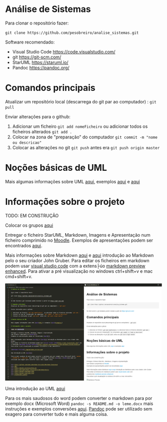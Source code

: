 # Análise de Sistemas

Para clonar o repositório fazer: 
```
git clone https://github.com/pesobreiro/analise_sistemas.git

```
Software recomendado:
* Visual Studio Code https://code.visualstudio.com/
* git https://git-scm.com/
* StarUML https://staruml.io/
* Pandoc https://pandoc.org/


# Comandos principais
Atualizar um repositório local (descarrega do git par ao computador) : `git pull`

Enviar alterações para o github:

1. Adicionar um ficheiro `git add nomeFicheiro`  ou adicionar todos os ficheiros alterados `git add .`
2. Colocar na zona de "preparação" do computador `git commit -m "nome ou descricao"`
3. Colocar as alterações no git `git push` antes era `git push origin master`

# Noções básicas de UML

Mais algumas informações sobre UML [aqui](UML/), exemplos [aqui](exemplos/) e [aqui](https://circle.visual-paradigm.com/category/uml-diagrams/use-case/)

# Informações sobre o projeto
TODO: EM CONSTRUÇÃO

Colocar os grupos [aqui](https://docs.google.com/spreadsheets/d/1a5My2zuCotQbwkZel06ojMUggI49vpnfjD-vjJQlhEs/edit?usp=sharing)

Entregar o ficheiro StarUML, Markdown, Imagens e Apresentação
num ficheiro comprimido no [Moodle][3].
Exemplos de apresentações podem ser encontrados [aqui][7].

Mais informações sobre Markdown [aqui][1] e [aqui][2] introdução ao Markdown pelo o seu criador John Gruber.
Para editar os ficheiros em markdown podem usar [visual studio code](https://code.visualstudio.com/) com
a extens├úo [markdown preview enhanced](https://github.com/shd101wyy/vscode-markdown-preview-enhanced).
Para ativar a pré visualização no windows ctrl+shift+v e mac cmd+shift+v. 

![Markdown Preview](./img/markdown_preview.png)

Uma introdução ao UML [aqui][2]

Para os mais saudosos do word podem converter o markdown para por exemplo docx (Microsoft Word) `pandoc -s README.md -o leme.docx` mais instruções e exemplos conversões [aqui][5]. [Pandoc][6] pode ser utilizado sem exagero para converter tudo e mais alguma coisa.


[1]: https://github.com/adam-p/markdown-here/wiki/Markdown-Cheatsheet
[2]: UML/
[3]: https://moodle.ensinolusofona.pt/
[4]: https://daringfireball.net/projects/markdown/basics
[5]: https://pandoc.org/demos.html
[6]: https://pandoc.org/index.html
[7]: projeto/docs_apoio/

